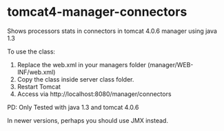 tomcat4-manager-connectors
==========================

Shows processors stats in connectors in tomcat 4.0.6 manager using java 1.3

To use the class:

1. Replace the web.xml in your managers folder (manager/WEB-INF/web.xml)
2. Copy the class inside server class folder.
3. Restart Tomcat
4. Access via http://localhost:8080/manager/connectors

PD: Only Tested with java 1.3 and tomcat 4.0.6

In newer versions, perhaps you should use JMX instead.

